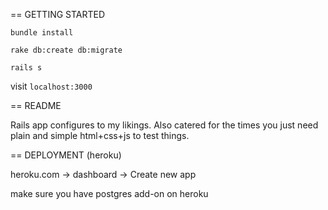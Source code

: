 == GETTING STARTED

`bundle install`

`rake db:create db:migrate`

`rails s`

visit `localhost:3000`


== README

Rails app configures to my likings. Also catered for the times you just need plain and simple html+css+js to test things.


== DEPLOYMENT (heroku)

heroku.com -> dashboard -> Create new app

make sure you have postgres add-on on heroku

